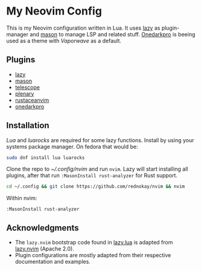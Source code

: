 # My Neovim Config

This is my Neovim configuration written in Lua.
It uses [lazy](https://github.com/folke/lazy.nvim) as plugin-manager and [mason](https://github.com/mason-org/mason.nvim) to manage LSP and related stuff.
[Onedarkpro](https://github.com/olimorris/onedarkpro.nvim) is beeing used as a theme with *Vaporwave* as a default.

## Plugins
- [lazy](https://github.com/folke/lazy.nvim)
- [mason](https://github.com/mason-org/mason.nvim)
- [telescope](https://github.com/nvim-telescope/telescope.nvim)
- [plenary](https://github.com/nvim-lua/plenary.nvim)
- [rustaceanvim](https://github.com/mrcjkb/rustaceanvim)
- [onedarkpro](https://github.com/olimorris/onedarkpro.nvim)

## Installation

*Lua* and *luarocks* are required for some lazy functions. Install by using your systems package manager.
On fedora that would be:

```bash
sudo dnf install lua luarocks
```
Clone the repo to *~/.config/nvim* and run `nvim`. Lazy will start installing all plugins,
after that run `:MasonInstall rust-analyzer` for Rust support.

```bash
cd ~/.config && git clone https://github.com/rednokay/nvim && nvim
```

Within nvim:

```vimscript
:MasonInstall rust-analyzer
```

## Acknowledgments
- The `lazy.nvim` bootstrap code found in [lazy.lua](lua/config/lazy.lua) is adapted from [lazy.nvim](https://github.com/folke/lazy.nvim) (Apache 2.0).
- Plugin configurations are mostly adapted from their respective documentation and examples.
